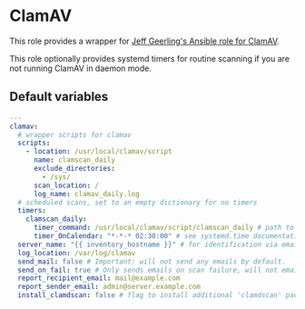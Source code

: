 # ClamAV
This role provides a wrapper for [Jeff Geerling's Ansible role for ClamAV](https://github.com/geerlingguy/ansible-role-clamav).

This role optionally provides systemd timers for routine scanning if you are not running ClamAV in daemon mode.

<!--TOC-->
<!--ENDTOC-->

<!--ROLEVARS-->
## Default variables
```yaml
---
clamav:
  # wrapper scripts for clamav
  scripts:
    - location: /usr/local/clamav/script
      name: clamscan_daily
      exclude_directories:
        - /sys/
      scan_location: /
      log_name: clamav_daily.log
  # scheduled scans, set to an empty dictionary for no timers
  timers:
    clamscan_daily:
      timer_command: /usr/local/clamav/script/clamscan_daily # path to clamscan wrapper script, ensure it is defined in clamav.scripts
      timer_OnCalendar: "*-*-* 02:30:00" # see systemd.time documentation - https://www.freedesktop.org/software/systemd/man/latest/systemd.time.html#Calendar%20Events
  server_name: "{{ inventory_hostname }}" # for identification via email, defaults to Ansible inventory name.
  log_location: /var/log/clamav
  send_mail: false # Important: will not send any emails by default.
  send_on_fail: true # Only sends emails on scan failure, will not email for successful scans.
  report_recipient_email: mail@example.com
  report_sender_email: admin@server.example.com
  install_clamdscan: false # flag to install additional 'clamdscan' package

```

<!--ENDROLEVARS-->
